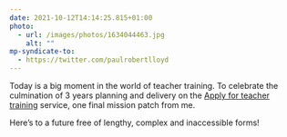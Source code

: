 ```yaml
---
date: 2021-10-12T14:14:25.815+01:00
photo:
  - url: /images/photos/1634044463.jpg
    alt: ""
mp-syndicate-to:
  - https://twitter.com/paulrobertlloyd
---
```

Today is a big moment in the world of teacher training. To celebrate the culmination of 3 years planning and delivery on the [Apply for teacher training](https://www.gov.uk/apply-for-teacher-training) service, one final mission patch from me.

Here’s to a future free of lengthy, complex and inaccessible forms!

